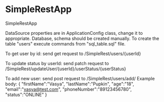 # SimpleRestApp
SimpleRestApp

DataSource properties are in ApplicationConfig class, change it to appropriate.
Database, schema should be created manually.
To create the table "users" execute commands from "sql_table.sql" file.

To get user by id: send get request to  /SimpleRest/users/{userId}

To update status by userId: send patch request to /SimpleRest/updateUser/{userId}/userStatus/{userStatus}

To add new user: send post request to /SimpleRest/users/add/ Example body: 
{
    "firstName":"Vasya",
    "lastName":"Pupkin",
    "age":"18",
    "email":"vasya@test.com",
    "phoneNumber":"89123456780",
    "status":"ONLINE"
}